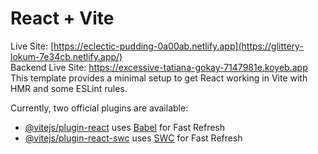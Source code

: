 # React + Vite
Live Site: [https://eclectic-pudding-0a00ab.netlify.app](https://glittery-lokum-7e34cb.netlify.app/) <br>
Backend Live Site: https://excessive-tatiana-gokay-7147981e.koyeb.app <br>
This template provides a minimal setup to get React working in Vite with HMR and some ESLint rules.

Currently, two official plugins are available:

- [@vitejs/plugin-react](https://github.com/vitejs/vite-plugin-react/blob/main/packages/plugin-react/README.md) uses [Babel](https://babeljs.io/) for Fast Refresh
- [@vitejs/plugin-react-swc](https://github.com/vitejs/vite-plugin-react-swc) uses [SWC](https://swc.rs/) for Fast Refresh
